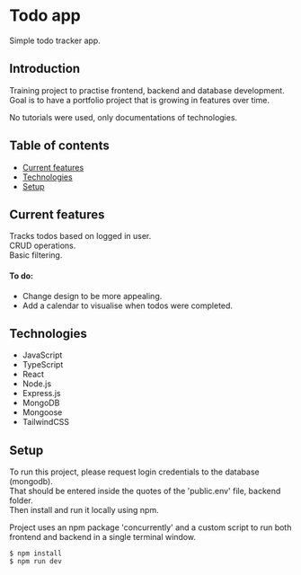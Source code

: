 # Todo app
Simple todo tracker app.

## Introduction
Training project to practise frontend, backend and database development.  
Goal is to have a portfolio project that is growing in features over time.  

No tutorials were used, only documentations of technologies.

## Table of contents
* [Current features](#current-features)
* [Technologies](#technologies)
* [Setup](#setup)

## Current features
Tracks todos based on logged in user.  
CRUD operations.  
Basic filtering.  

#### To do:
* Change design to be more appealing.
* Add a calendar to visualise when todos were completed.

## Technologies
* JavaScript
* TypeScript
* React
* Node.js
* Express.js
* MongoDB
* Mongoose
* TailwindCSS

## Setup
To run this project, please request login credentials to the database (mongodb).    
That should be entered inside the quotes of the 'public.env' file, backend folder.  
Then install and run it locally using npm.  

Project uses an npm package 'concurrently' and a custom script to run both frontend and backend in a single terminal window.

```
$ npm install
$ npm run dev
```
